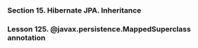 ### Section 15. Hibernate JPA. Inheritance
### Lesson 125. @javax.persistence.MappedSuperclass annotation
